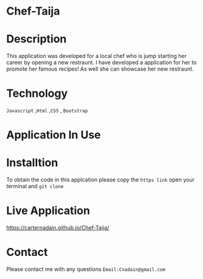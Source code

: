 # Chef-Taija


# Description 
This application was developed for a local chef who is jump starting her career by opening a new restraunt. I have developed a application for her to promote her famous recipes! As well she can showcase her new restraunt. 


# Technology 
`Javascript` ,`Html` ,`CSS` , `Bootstrap`


# Application In Use



# Installtion 
To obtain the code in this applcation please copy the `https link` open your terminal and `git clone`


# Live Application 
https://carternadain.github.io/Chef-Taija/ 


# Contact 
Please contact me with any questions `Email:Cnadain@gmail.com`